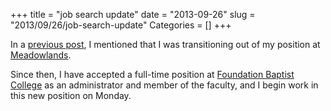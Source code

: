 +++
title = "job search update"
date = "2013-09-26"
slug = "2013/09/26/job-search-update"
Categories = []
+++

In a [previous post][job-search-again], I mentioned that I was transitioning out of my position at [Meadowlands][mbc].

Since then, I have accepted a full-time position at [Foundation Baptist College][fbc] as an administrator and member of the faculty, and I begin work in this new position on Monday.

[job-search-again]: http://duncanjohnson.ca/blog/2013/07/29/on-the-job-market-again/
[mbc]: http://www.meadowlandsbaptist.com/
[fbc]: http://www.foundationbaptistcollege.ca/

